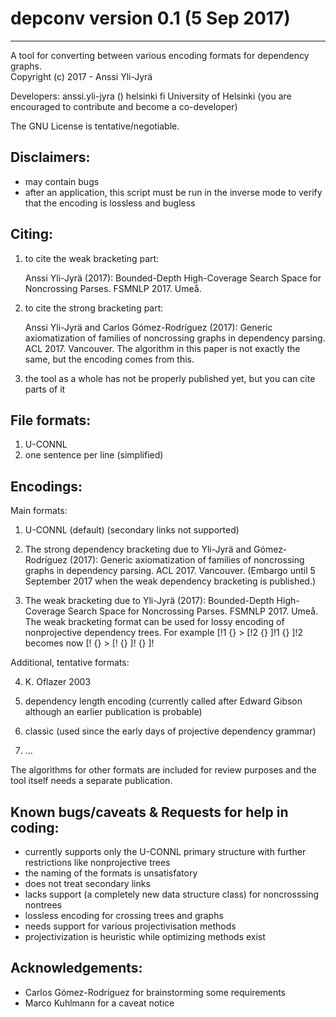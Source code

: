 # depconv version 0.1 (5 Sep 2017)
----------------------------------
A tool for converting between various encoding formats for dependency graphs.  
Copyright (c) 2017 - Anssi Yli-Jyrä      

Developers:
   anssi.yli-jyra () helsinki fi   University of Helsinki
   (you are encouraged to contribute and become a co-developer)

The GNU License is tentative/negotiable.

Disclaimers:
------------
- may contain bugs
- after an application, this script must be run in the inverse mode to verify that the encoding is lossless and bugless

Citing:
-------

1) to cite the weak bracketing part: 

   Anssi Yli-Jyrä (2017): 
   Bounded-Depth High-Coverage Search Space for Noncrossing Parses. FSMNLP 2017. Umeå.

2) to cite the strong bracketing part:

   Anssi Yli-Jyrä and Carlos Gómez-Rodríguez (2017): 
   Generic axiomatization of families of noncrossing graphs in dependency parsing. 
   ACL 2017. Vancouver. 
   The algorithm in this paper is not exactly the same, but the encoding comes from this.

3) the tool as a whole has not be properly published yet, but you can cite parts of it
  
File formats:
-------------
1) U-CONNL
2) one sentence per line (simplified)

Encodings:
----------

Main formats:

1) U-CONNL (default) (secondary links not supported)

2) The strong dependency bracketing due to Yli-Jyrä and Gómez-Rodríguez (2017): Generic axiomatization of families of noncrossing graphs in dependency parsing. ACL 2017. Vancouver. (Embargo until 5 September 2017 when the weak dependency bracketing is published.)

3) The weak bracketing due to Yli-Jyrä (2017): Bounded-Depth High-Coverage Search Space for Noncrossing Parses. FSMNLP 2017. Umeå.
   The weak bracketing format can be used for lossy encoding of nonprojective dependency trees.
   For example   [!1 {} > [!2 {} ]!1 {} ]!2 becomes now   [! {} > [! {} ]! {} ]!
   
Additional, tentative formats:

4) K. Oflazer 2003

5) dependency length encoding (currently called after Edward Gibson although an earlier publication is probable)

6) classic (used since the early days of projective dependency grammar)
 
7) ...

The algorithms for other formats are included for review purposes and the tool itself
needs a separate publication.  

Known bugs/caveats & Requests for help in coding:
------------------------------------------------
- currently supports only the U-CONNL primary structure with further restrictions like nonprojective trees
- the naming of the formats is unsatisfatory
- does not treat secondary links 
- lacks support (a completely new data structure class) for noncrosssing nontrees
- lossless encoding for crossing trees and graphs
- needs support for various projectivisation methods
- projectivization is heuristic while optimizing methods exist 

Acknowledgements:
-----------------
- Carlos Gómez-Rodríguez for brainstorming some requirements
- Marco Kuhlmann for a caveat notice   

